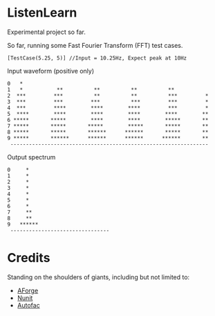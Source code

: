# ListenLearn

Experimental project so far.

So far, running some Fast Fourier Transform (FFT) test cases.

	[TestCase(5.25, 5)] //Input = 10.25Hz, Expect peak at 10Hz

Input waveform (positive only)
	
	0   *                                                            
	1   *           **          **          **          **           
	2  ***         ***          **          **          ***         *
	3  ***         ***         ***          ***         ***         *
	4  ***         ****        ****        ****         ***         *
	5  ****        ****        ****        ****        ****        **
	6 *****       *****        ****        ****        *****       **
	7 *****       *****       *****        *****       *****       **
	8 *****       *****       ******      ******       *****       **
	9 *****       ******      ******      ******      ******       **
	 ----------------------------------------------------------------

Output spectrum

	0     *                          
	1     *                          
	2     *                          
	3     *                          
	4     *                          
	5     *                          
	6     *                          
	7     **                         
	8     **                         
	9   ******                       
	 --------------------------------

# Credits
Standing on the shoulders of giants, including but not limited to:

* [AForge](http://www.aforgenet.com/)
* [Nunit](http://www.nunit.org/)
* [Autofac](http://autofac.org/)
